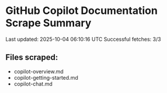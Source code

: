 # GitHub Copilot Documentation Scrape Summary

Last updated: 2025-10-04 06:10:16 UTC
Successful fetches: 3/3

## Files scraped:
- copilot-overview.md
- copilot-getting-started.md
- copilot-chat.md
